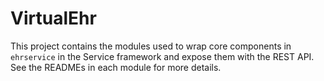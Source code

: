 # VirtualEhr

This project contains the modules used to wrap core components in `ehrservice` in the Service framework and expose them with
the REST API. See the READMEs in each module for more details.

